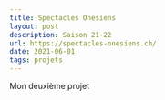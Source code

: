 ```yaml
---
title: Spectacles Onésiens
layout: post
description: Saison 21-22
url: https://spectacles-onesiens.ch/
date: 2021-06-01
tags: projets
---
```

Mon deuxième projet
